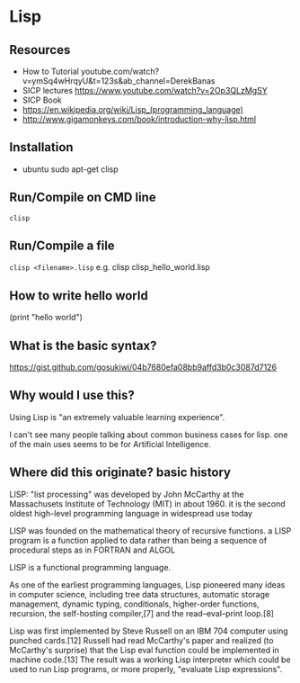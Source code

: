 # Lisp

## Resources
- How to Tutorial youtube.com/watch?v=ymSq4wHrqyU&t=123s&ab_channel=DerekBanas
- SICP lectures https://www.youtube.com/watch?v=2Op3QLzMgSY
- SICP Book
- https://en.wikipedia.org/wiki/Lisp_(programming_language)
- http://www.gigamonkeys.com/book/introduction-why-lisp.html


## Installation
- ubuntu
    sudo apt-get clisp
## Run/Compile on CMD line
```clisp```
## Run/Compile a file
```clisp <filename>.lisp```
e.g. clisp clisp_hello_world.lisp

## How to write hello world
(print "hello world")

## What is the basic syntax?
https://gist.github.com/gosukiwi/04b7680efa08bb9affd3b0c3087d7126

## Why would I use this?
Using Lisp is "an extremely valuable learning experience".

I can't see many people talking about common business cases for lisp. one of the main uses seems to be for Artificial Intelligence.

## Where did this originate? basic history
LISP: "list processing" was developed by John McCarthy at the Massachusets Institute of Technology (MIT) in about 1960. it is the second oldest high-level programming language in widespread use today

LISP was founded on the mathematical theory of recursive functions. a LISP program is a function applied to data rather than being a sequence of procedural steps as in FORTRAN and ALGOL

LISP is a functional programming language.

As one of the earliest programming languages, Lisp pioneered many ideas in computer science, including tree data structures, automatic storage management, dynamic typing, conditionals, higher-order functions, recursion, the self-hosting compiler,[7] and the read–eval–print loop.[8]

Lisp was first implemented by Steve Russell on an IBM 704 computer using punched cards.[12] Russell had read McCarthy's paper and realized (to McCarthy's surprise) that the Lisp eval function could be implemented in machine code.[13] The result was a working Lisp interpreter which could be used to run Lisp programs, or more properly, "evaluate Lisp expressions".